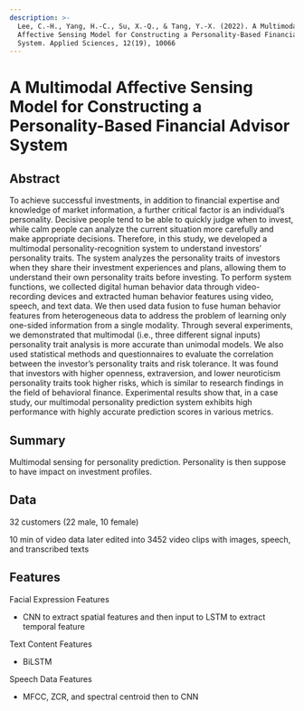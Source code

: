```yaml
---
description: >-
  Lee, C.-H., Yang, H.-C., Su, X.-Q., & Tang, Y.-X. (2022). A Multimodal
  Affective Sensing Model for Constructing a Personality-Based Financial Advisor
  System. Applied Sciences, 12(19), 10066
---
```


# A Multimodal Affective Sensing Model for Constructing a Personality-Based Financial Advisor System

## Abstract

To achieve successful investments, in addition to financial expertise and knowledge of market information, a further critical factor is an individual’s personality. Decisive people tend to be able to quickly judge when to invest, while calm people can analyze the current situation more carefully and make appropriate decisions. Therefore, in this study, we developed a multimodal personality-recognition system to understand investors’ personality traits. The system analyzes the personality traits of investors when they share their investment experiences and plans, allowing them to understand their own personality traits before investing. To perform system functions, we collected digital human behavior data through video-recording devices and extracted human behavior features using video, speech, and text data. We then used data fusion to fuse human behavior features from heterogeneous data to address the problem of learning only one-sided information from a single modality. Through several experiments, we demonstrated that multimodal (i.e., three different signal inputs) personality trait analysis is more accurate than unimodal models. We also used statistical methods and questionnaires to evaluate the correlation between the investor’s personality traits and risk tolerance. It was found that investors with higher openness, extraversion, and lower neuroticism personality traits took higher risks, which is similar to research findings in the field of behavioral finance. Experimental results show that, in a case study, our multimodal personality prediction system exhibits high performance with highly accurate prediction scores in various metrics.

## Summary

Multimodal sensing for personality prediction. Personality is then suppose to have impact on investment profiles.&#x20;

## Data&#x20;

32 customers (22 male, 10 female)

10 min of video data later edited into 3452 video clips with images, speech, and transcribed texts

## Features

Facial Expression Features

* CNN to extract spatial features and then input to LSTM to extract temporal feature

Text Content Features&#x20;

* BiLSTM

Speech Data Features&#x20;

* MFCC, ZCR, and spectral centroid then to CNN&#x20;
